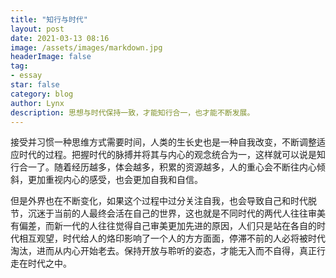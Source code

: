 ```yaml
---
title: "知行与时代"
layout: post
date: 2021-03-13 08:16
image: /assets/images/markdown.jpg
headerImage: false
tag:
- essay
star: false
category: blog
author: Lynx
description: 思想与时代保持一致，才能知行合一，也才能不断发展。
---
```




接受并习惯一种思维方式需要时间，人类的生长史也是一种自我改变，不断调整适应时代的过程。把握时代的脉搏并将其与内心的观念统合为一，这样就可以说是知行合一了。随着经历越多，体会越多，积累的资源越多，人的重心会不断往内心倾斜，更加重视内心的感受，也会更加自我和自信。

但是外界也在不断变化，如果这个过程中过分关注自我，也会导致自己和时代脱节，沉迷于当前的人最终会活在自己的世界，这也就是不同时代的两代人往往审美有偏差，而新一代的人往往觉得自己审美更加先进的原因，人们只是站在各自的时代相互观望，时代给人的烙印影响了一个人的方方面面，停滞不前的人必将被时代淘汰，进而从内心开始老去。保持开放与聆听的姿态，才能无入而不自得，真正行走在时代之中。

